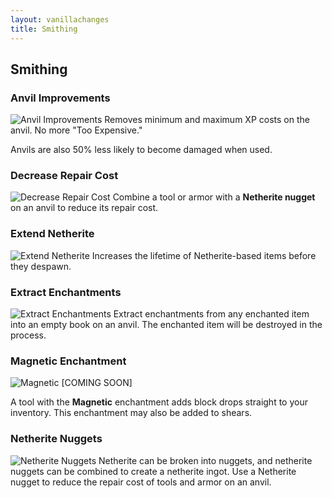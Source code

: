 ```yaml
---
layout: vanillachanges
title: Smithing
---
```


## Smithing

### Anvil Improvements
![Anvil Improvements](https://raw.githubusercontent.com/svenhjol/Charm-Assets/master/web/charm-features/nope.png)
Removes minimum and maximum XP costs on the anvil.  No more "Too Expensive."

Anvils are also 50% less likely to become damaged when used.

### Decrease Repair Cost
![Decrease Repair Cost](https://raw.githubusercontent.com/svenhjol/Charm-Assets/master/web/charm-features/nope.png)
Combine a tool or armor with a **Netherite nugget** on an anvil to reduce its repair cost.

### Extend Netherite
![Extend Netherite](https://raw.githubusercontent.com/svenhjol/Charm-Assets/master/web/charm-features/nope.png)
Increases the lifetime of Netherite-based items before they despawn.

### Extract Enchantments
![Extract Enchantments](https://raw.githubusercontent.com/svenhjol/Charm-Assets/master/web/charm-features/nope.png)
Extract enchantments from any enchanted item into an empty book on an anvil.
The enchanted item will be destroyed in the process.

### Magnetic Enchantment
![Magnetic](https://raw.githubusercontent.com/svenhjol/Charm-Assets/master/web/charm-features/nope.png)
[COMING SOON]

A tool with the **Magnetic** enchantment adds block drops straight to your inventory.  This enchantment may also be added to shears.

### Netherite Nuggets
![Netherite Nuggets](https://raw.githubusercontent.com/svenhjol/Charm-Assets/master/web/charm-features/nope.png)
Netherite can be broken into nuggets, and netherite nuggets can be combined to create a netherite ingot.
Use a Netherite nugget to reduce the repair cost of tools and armor on an anvil.

